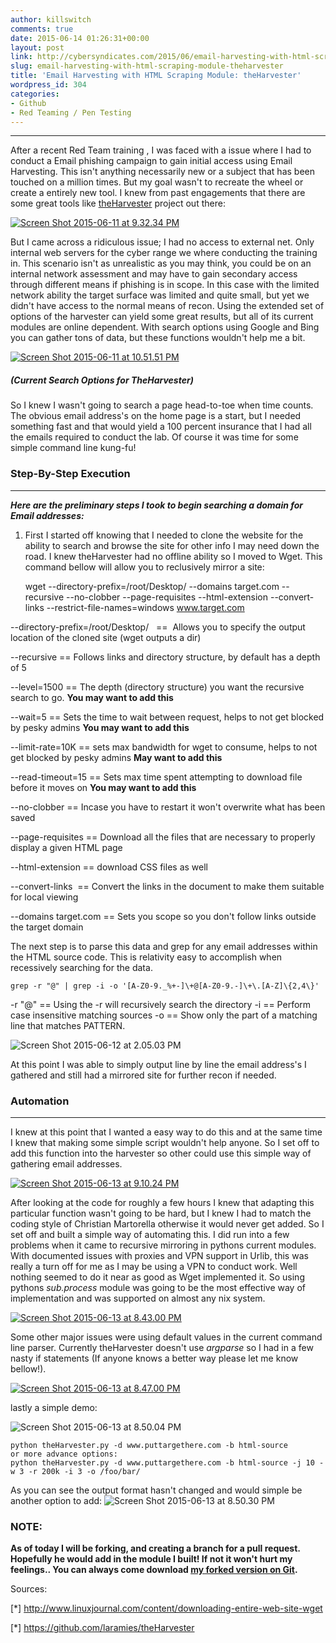 ```yaml
---
author: killswitch
comments: true
date: 2015-06-14 01:26:31+00:00
layout: post
link: http://cybersyndicates.com/2015/06/email-harvesting-with-html-scraping-module-theharvester/
slug: email-harvesting-with-html-scraping-module-theharvester
title: 'Email Harvesting with HTML Scraping Module: theHarvester'
wordpress_id: 304
categories:
- Github
- Red Teaming / Pen Testing
---
```


* * *



After a recent Red Team training , I was faced with a issue where I had to conduct a Email phishing campaign to gain initial access using Email Harvesting. This isn't anything necessarily new or a subject that has been touched on a million times. But my goal wasn't to recreate the wheel or create a entirely new tool. I knew from past engagements that there are some great tools like [theHarvester](http://www.edge-security.com/theharvester.php) project out there:

[![Screen Shot 2015-06-11 at 9.32.34 PM](http://cybersyndicates.com/wp-content/uploads/2015/06/Screen-Shot-2015-06-11-at-9.32.34-PM-1024x377.png)](http://cybersyndicates.com/wp-content/uploads/2015/06/Screen-Shot-2015-06-11-at-9.32.34-PM.png)

But I came across a ridiculous issue; I had no access to external net. Only internal web servers for the cyber range we where conducting the training in. This scenario isn't as unrealistic as you may think, you could be on an internal network assessment and may have to gain secondary access through different means if phishing is in scope. In this case with the limited network ability the target surface was limited and quite small, but yet we didn't have access to the normal means of recon. Using the extended set of options of the harvester can yield some great results, but all of its current modules are online dependent. With search options using Google and Bing you can gather tons of data, but these functions wouldn't help me a bit.

[![Screen Shot 2015-06-11 at 10.51.51 PM](http://cybersyndicates.com/wp-content/uploads/2015/06/Screen-Shot-2015-06-11-at-10.51.51-PM-1024x114.png)](http://cybersyndicates.com/wp-content/uploads/2015/06/Screen-Shot-2015-06-11-at-10.51.51-PM.png)



##### _(Current Search Options for TheHarvester)_



So I knew I wasn't going to search a page head-to-toe when time counts. The obvious email address's on the home page is a start, but I needed something fast and that would yield a 100 percent insurance that I had all the emails required to conduct the lab. Of course it was time for some simple command line kung-fu!



### Step-By-Step Execution





* * *



_**Here are the preliminary steps I took to begin searching a domain for Email addresses:**_



1. First I started off knowing that I needed to clone the website for the ability to search and browse the site for other info I may need down the road. I knew theHarvester had no offline ability so I moved to Wget. This command bellow will allow you to reclusively mirror a site:




    
    wget --directory-prefix=/root/Desktop/ --domains target.com --recursive --no-clobber --page-requisites --html-extension --convert-links --restrict-file-names=windows www.target.com





--directory-prefix=/root/Desktop/   ==  Allows you to specify the output location of the cloned site (wget outputs a dir)





--recursive == Follows links and directory structure, by default has a depth of 5





--level=1500 == The depth (directory structure) you want the recursive search to go. **You may want to add this**





--wait=5 == Sets the time to wait between request, helps to not get blocked by pesky admins **You may want to add this**





--limit-rate=10K == sets max bandwidth for wget to consume, helps to not get blocked by pesky admins **May want to add this**





--read-timeout=15 == Sets max time spent attempting to download file before it moves on **You may want to add this**





--no-clobber == Incase you have to restart it won't overwrite what has been saved





--page-requisites == Download all the files that are necessary to properly display a given HTML page





--html-extension == download CSS files as well





--convert-links  == Convert the links in the document to make them suitable for local viewing





--domains target.com == Sets you scope so you don't follow links outside the target domain



The next step is to parse this data and grep for any email addresses within the HTML source code. This is relativity easy to accomplish when recessively searching for the data.


    
    grep -r "@" | grep -i -o '[A-Z0-9._%+-]\+@[A-Z0-9.-]\+\.[A-Z]\{2,4\}'





-r "@" == Using the -r will recursively search the directory
-i == Perform case insensitive matching sources
-o == Show only the part of a matching line that matches PATTERN.



![Screen Shot 2015-06-12 at 2.05.03 PM](http://cybersyndicates.com/wp-content/uploads/2015/06/Screen-Shot-2015-06-12-at-2.05.03-PM.png)

At this point I was able to simply output line by line the email address's I gathered and still had a mirrored site for further recon if needed.



### Automation





* * *



I knew at this point that I wanted a easy way to do this and at the same time I knew that making some simple script wouldn't help anyone. So I set off to add this function into the harvester so other could use this simple way of gathering email addresses.

[![Screen Shot 2015-06-13 at 9.10.24 PM](http://cybersyndicates.com/wp-content/uploads/2015/06/Screen-Shot-2015-06-13-at-9.10.24-PM-1024x725.png)](http://cybersyndicates.com/wp-content/uploads/2015/06/Screen-Shot-2015-06-13-at-9.10.24-PM.png)

After looking at the code for roughly a few hours I knew that adapting this particular function wasn't going to be hard, but I knew I had to match the coding style of Christian Martorella otherwise it would never get added. So I set off and built a simple way of automating this. I did run into a few problems when it came to recursive mirroring in pythons current modules. With documented issues with proxies and VPN support in Urlib, this was really a turn off for me as I may be using a VPN to conduct work. Well nothing seemed to do it near as good as Wget implemented it. So using pythons _sub.process_ module was going to be the most effective way of implementation and was supported on almost any nix system.

[![Screen Shot 2015-06-13 at 8.43.00 PM](http://cybersyndicates.com/wp-content/uploads/2015/06/Screen-Shot-2015-06-13-at-8.43.00-PM-1024x555.png)](http://cybersyndicates.com/wp-content/uploads/2015/06/Screen-Shot-2015-06-13-at-8.43.00-PM.png)

Some other major issues were using default values in the current command line parser. Currently theHarvester doesn't use _argparse_ so I had in a few nasty if statements (If anyone knows a better way please let me know bellow!).

[![Screen Shot 2015-06-13 at 8.47.00 PM](http://cybersyndicates.com/wp-content/uploads/2015/06/Screen-Shot-2015-06-13-at-8.47.00-PM.png)](http://cybersyndicates.com/wp-content/uploads/2015/06/Screen-Shot-2015-06-13-at-8.47.00-PM.png)

lastly a simple demo:

![Screen Shot 2015-06-13 at 8.50.04 PM](http://cybersyndicates.com/wp-content/uploads/2015/06/Screen-Shot-2015-06-13-at-8.50.04-PM-1024x43.png)




    
    python theHarvester.py -d www.puttargethere.com -b html-source
    or more advance options:
    python theHarvester.py -d www.puttargethere.com -b html-source -j 10 -w 3 -r 200k -i 3 -o /foo/bar/



As you can see the output format hasn't changed and would simple be another option to add:
![Screen Shot 2015-06-13 at 8.50.30 PM](http://cybersyndicates.com/wp-content/uploads/2015/06/Screen-Shot-2015-06-13-at-8.50.30-PM.png)



### NOTE:



**As of today I will be forking, and creating a branch for a pull request. Hopefully he would add in the module I built! If not it won't hurt my feelings.. You can always come download [my forked version on Git](https://github.com/killswitch-GUI/theHarvester/tree/Html_source).**

Sources:

[*] http://www.linuxjournal.com/content/downloading-entire-web-site-wget

[*] https://github.com/laramies/theHarvester


